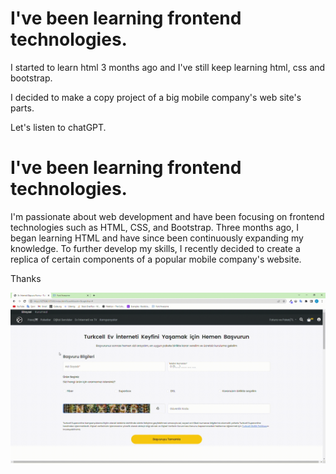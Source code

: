 <h1>I've been learning frontend technologies.</h1>
<p>I started to learn html 3 months ago and I've still keep learning html, css and bootstrap.</p>
<p>I decided to make a copy project of a big mobile company's web site's parts.</p>
<p>
    Let's listen to chatGPT.
</p>




<h1>I've been learning frontend technologies.</h1>
<p>I'm passionate about web development and have been focusing on frontend technologies such as HTML, CSS, and Bootstrap. Three months ago, I began learning HTML and have since been continuously expanding my knowledge. To further develop my skills, I recently decided to create a replica of certain components of a popular mobile company's website.</p>

<p>Thanks</p>

<img src="images/Ev İnterneti Başvuru Formu - Turkcell - Google Chrome 2023-03-05 14-08-35.gif" alt="project_image">